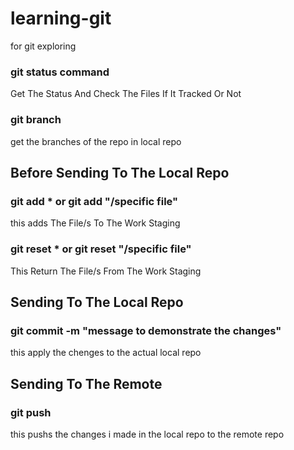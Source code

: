 # learning-git

for git exploring

### git status command

Get The Status And Check The Files If It Tracked Or Not

### git branch

get the branches of the repo in local repo

## Before Sending To The Local Repo

### git add \* or git add "/specific file"

this adds The File/s To The Work Staging

### git reset \* or git reset "/specific file"

This Return The File/s From The Work Staging

## Sending To The Local Repo

### git commit -m "message to demonstrate the changes"

this apply the chenges to the actual local repo

## Sending To The Remote

### git push

this pushs the changes i made in the local repo to the remote repo
